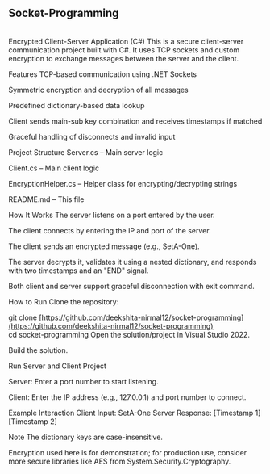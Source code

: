 <h2> Socket-Programming </h2>
<br> Encrypted Client-Server Application (C#) This is a secure client-server communication project built with C#. It uses TCP sockets and custom encryption to exchange messages between the server and the client.

Features TCP-based communication using .NET Sockets

Symmetric encryption and decryption of all messages

Predefined dictionary-based data lookup

Client sends main-sub key combination and receives timestamps if matched

Graceful handling of disconnects and invalid input

Project Structure Server.cs – Main server logic

Client.cs – Main client logic

EncryptionHelper.cs – Helper class for encrypting/decrypting strings

README.md – This file

How It Works The server listens on a port entered by the user.

The client connects by entering the IP and port of the server.

The client sends an encrypted message (e.g., SetA-One).

The server decrypts it, validates it using a nested dictionary, and responds with two timestamps and an "END" signal.

Both client and server support graceful disconnection with exit command.

How to Run Clone the repository:

git clone [https://github.com/deekshita-nirmal12/socket-programming](https://github.com/deekshita-nirmal12/socket-programming)
<br> cd socket-programming Open the solution/project in Visual Studio 2022.

Build the solution.

Run Server and Client Project

Server: Enter a port number to start listening.

Client: Enter the IP address (e.g., 127.0.0.1) and port number to connect.

Example Interaction Client Input: SetA-One Server Response: [Timestamp 1] [Timestamp 2]

Note The dictionary keys are case-insensitive.

Encryption used here is for demonstration; for production use, consider more secure libraries like AES from System.Security.Cryptography.
